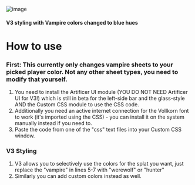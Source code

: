 ![image](https://github.com/user-attachments/assets/b1dcc2a7-6605-48a5-a8ab-76c1c74f0753)
#### V3 styling with Vampire colors changed to blue hues

# How to use
### First: This currently only changes vampire sheets to your picked player color. Not any other sheet types, you need to modify that yourself.
1. You need to install the Artificer UI module (YOU DO NOT NEED Artificer UI for V3!) which is still in beta for the left-side bar and the glass-style AND the Custom CSS module to use the CSS code.
2. Additionally you need an active internet connection for the Vollkorn font to work (it's imported using the CSS) - you can install it on the system manually instead if you need to.
3. Paste the code from one of the "css" text files into your Custom CSS window.

### V3 Styling
1. V3 allows you to selectively use the colors for the splat you want, just replace the "vampire" in lines 5-7 with "werewolf" or "hunter"
2. Similarly you can add custom colors instead as well.
